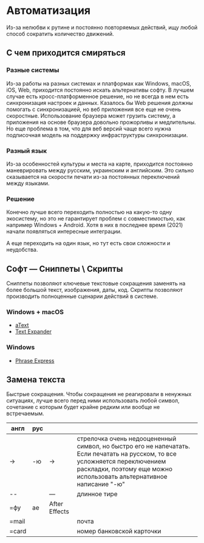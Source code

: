# Автоматизация

Из-за нелюбви к рутине и постоянно повторяемых действий, ищу любой способ сократить количество движений.

## С чем приходится смиряться

### Разные системы

Из-за работы на разных системах и платформах как Windows, macOS, iOS, Web, приходится постоянно искать альтернативы софту. В лучшем случае есть кросс-платформенное решение, но не всегда в нем есть синхронизация настроек и данных. Казалось бы Web решения должны помогать с синхронизацией, но веб приложения все еще не очень скоростные. Использование браузера может грузить систему, а приложения на основе браузера довольно прожорливы и медлительны. Но еще проблема в том, что для веб версий чаще всего нужна подписочная модель на поддержку инфраструктуры синхронизации.

### Разный язык

Из-за особенностей культуры и места на карте, приходится постоянно маневрировать между русским, украинским и английским. Это сильно сказывается на скорости печати из-за постоянных переключений между языками.

### Решение

Конечно лучше всего переходить полностью на какую-то одну экосистему, но это не гарантирует проблем с совместимостью, как например Windows + Android. Хотя в них в последнее время (2021) начали появляться интересные интеграции.

А еще переходить на один язык, но тут есть свои сложности и неудобства.

## Софт — Сниппеты \ Скрипты

Сниппеты позволяют ключевые текстовые сокращения заменять на более большой текст, изображения, даты, код. Скрипты позволяют производить полноценные сценарии действий в системе.

### Windows + macOS

* [aText](https://www.trankynam.com/atext/)
* [Text Expander](https://textexpander.com/)

### Windows

* [Phrase Express](https://www.phraseexpress.com/)

## Замена текста

Быстрые сокращения. Чтобы сокращения не реагировали в ненужных ситуациях, лучше всего перед ними использовать любой символ, сочетание с которым будет крайне редким или вообще не встречаемым.  

| англ  | рус  |               |                                                              |
| ----- | ---- | ------------- | ------------------------------------------------------------ |
| ->    | -ю   | →             | стрелочка очень недооцененный символ, но быстро его не напечатать. Если печатать на русском, то все усложняется переключением раскладки, поэтому еще можно использовать альтернативное написание "-ю" |
| --    |      | —             | длинное тире                                                 |
| =фу   | ae   | After Effects |                                                              |
| =mail |      |               | почта                                                        |
| =card |      |               | номер банковской карточки                                    |
